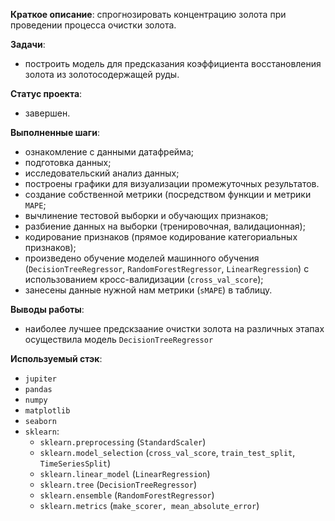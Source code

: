 **Краткое описание**: 
спрогнозировать концентрацию золота при проведении процесса очистки золота.

**Задачи**:
- построить модель для предсказания коэффициента восстановления золота из золотосодержащей руды.

**Статус проекта**:
- завершен.

**Выполненные шаги**:
- ознакомление с данными датафрейма;
- подготовка данных;
- исследовательский анализ данных;
- построены графики для визуализации промежуточных результатов.
- создание собственной метрики (посредством функции и метрики `MAPE`;
- вычлинение тестовой выборки и обучающих признаков;
- разбиение данных на выборки (тренировочная, валидационная);
- кодирование признаков (прямое кодирование категориальных признаков);
- произведено обучение моделей машинного обучения (`DecisionTreeRegressor`, `RandomForestRegressor`,
`LinearRegression`) с использованием кросс-валидизации (`cross_val_score`);
- занесены данные нужной нам метрики (`sMAPE`) в таблицу.

**Выводы работы**: 
- наиболее лучшее предскзаание очистки золота на различных этапах осуществила модель `DecisionTreeRegressor`

**Используемый стэк**:
- `jupiter`
- `pandas`
- `numpy`
- `matplotlib`
- `seaborn`
- `sklearn`:
  - `sklearn.preprocessing` (`StandardScaler`)
  - `sklearn.model_selection` (`cross_val_score`, `train_test_split`, `TimeSeriesSplit`)
  - `sklearn.linear_model` (`LinearRegression`)
  - `sklearn.tree` (`DecisionTreeRegressor`)
  - `sklearn.ensemble` (`RandomForestRegressor`)
  - `sklearn.metrics` (`make_scorer, mean_absolute_error`)
